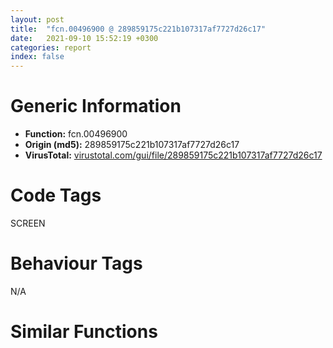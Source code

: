```yaml
---
layout: post
title:  "fcn.00496900 @ 289859175c221b107317af7727d26c17"
date:   2021-09-10 15:52:19 +0300
categories: report
index: false
---
```


# Generic Information
- **Function:** fcn.00496900
- **Origin (md5):** 289859175c221b107317af7727d26c17
- **VirusTotal:** [virustotal.com/gui/file/289859175c221b107317af7727d26c17][virustotal_ref]

# Code Tags
<span class="tag" id="SCREEN">SCREEN</span>


# Behaviour Tags
<span class="bhv-tag" id="na">N/A</span>

# Similar Functions
<script type="text/javascript" src="https://www.gstatic.com/charts/loader.js"></script>
<script type="text/javascript">

    google.charts.load('current', {'packages':['corechart']});
    google.charts.setOnLoadCallback(drawChart);

    function drawChart() {
    var data = new google.visualization.DataTable();
        data.addColumn('number', 'X');
        data.addColumn('number', 'Y');
        data.addColumn({type: 'string', role: 'tooltip', 'p': {'html': true}});
        data.addColumn({'type': 'string', 'role': 'style'});
        
        data.addRows([
    [556.2286987304688, -109.64469146728516, '<b><a href="/report/fcn.00496900@289859175c221b107317af7727d26c17">fcn.00496900</a><br>@289859175c221b107317af7727d26c17</b><br>', 'point { fill-color: #e0440e; }'],
[194.2172393798828, -87.51322937011719, '<b><a href="/report/fcn.004e6570@279a61b1e76da49531f1f16fd1102a2d">fcn.004e6570</a><br>@279a61b1e76da49531f1f16fd1102a2d</b><br>', 'null'],
[264.5829772949219, -564.2682495117188, '<b><a href="/report/fcn.0040db00@fbf34fa6d7da2b8e1de5133a8ca34847">fcn.0040db00</a><br>@fbf34fa6d7da2b8e1de5133a8ca34847</b><br>', 'null'],
[-271.817138671875, 349.3074035644531, '<b><a href="/report/fcn.0042fcd0@46f6c2adf1fd4d1453ed312ca79dd9bf">fcn.0042fcd0</a><br>@46f6c2adf1fd4d1453ed312ca79dd9bf</b><br>', 'null'],
[515.455078125, -336.66729736328125, '<b><a href="/report/fcn.004e8730@279a61b1e76da49531f1f16fd1102a2d">fcn.004e8730</a><br>@279a61b1e76da49531f1f16fd1102a2d</b><br>', 'null'],
[-449.54327392578125, 127.733642578125, '<b><a href="/report/main@46f6c2adf1fd4d1453ed312ca79dd9bf">main</a><br>@46f6c2adf1fd4d1453ed312ca79dd9bf</b><br>', 'null'],
[-343.3532409667969, 711.5368041992188, '<b><a href="/report/fcn.0044d440@279a61b1e76da49531f1f16fd1102a2d">fcn.0044d440</a><br>@279a61b1e76da49531f1f16fd1102a2d</b><br>', 'null'],
[-90.63772583007812, 97.1861801147461, '<b><a href="/report/fcn.0042f730@46f6c2adf1fd4d1453ed312ca79dd9bf">fcn.0042f730</a><br>@46f6c2adf1fd4d1453ed312ca79dd9bf</b><br>', 'null'],
[-546.2998657226562, 417.40594482421875, '<b><a href="/report/fcn.004fe510@c60344b51fa39a329b92557d24ff7670">fcn.004fe510</a><br>@c60344b51fa39a329b92557d24ff7670</b><br>', 'null'],
[19.79444694519043, -251.29605102539062, '<b><a href="/report/fcn.00494d20@289859175c221b107317af7727d26c17">fcn.00494d20</a><br>@289859175c221b107317af7727d26c17</b><br>', 'null'],
[33.22405242919922, 320.582275390625, '<b><a href="/report/fcn.0042ffa0@46f6c2adf1fd4d1453ed312ca79dd9bf">fcn.0042ffa0</a><br>@46f6c2adf1fd4d1453ed312ca79dd9bf</b><br>', 'null'],

        ]);

    var options = {
        title: 'Similarity Plot',
        legend: 'none',
        colors: ['#dedbd9', '#e6693e', '#ec8f6e', '#f3b49f', '#f6c7b6'],
        tooltip: {isHtml: true, trigger: 'both'},
        explorer: {
        actions: ["dragToZoom", "rightClickToReset"],
        },
        chartArea: {
        width: '80%',
        height: '80%'
        },
        width: '100%',
        height: '100%'
    };

    var chart = new google.visualization.ScatterChart(document.getElementById('chart_div'));

    chart.draw(data, options);
    }
    
</script>


<div id="chart_div" style="width: 100%px; height: 100%;"></div>

# Disassembled Code
{% highlight nasm %}

push ebp
mov ebp, esp
sub esp, 0x78
mov dword[ebp-0x78], ecx
lea eax, [ebp-0x6c]
push eax
mov ecx, dword[ebp+8]
push ecx
call dword[sym.imp.USER32.dll_GetWindowRect]
mov edx, dword[ebp-0x64]
sub edx, dword[ebp-0x6c]
mov eax, dword[ebp-0x78]
movsx ecx, byte[eax+0xf]
lea edx, [edx+ecx*2]
mov dword[ebp-8], edx
mov eax, dword[ebp-0x60]
sub eax, dword[ebp-0x68]
mov ecx, dword[ebp-0x78]
movsx edx, byte[ecx+0xf]
lea eax, [eax+edx*2]
mov dword[ebp-0xc], eax
push 0x2c
push 0
lea ecx, [ebp-0x48]
push ecx
call fcn.00476a60
add esp, 0xc
mov dword[ebp-0x48], 0x28
mov edx, dword[ebp-8]
mov dword[ebp-0x44], edx
mov eax, dword[ebp-0xc]
mov dword[ebp-0x40], eax
mov ecx, 1
mov word[ebp-0x3c], cx
mov edx, 0x20
mov word[ebp-0x3a], dx
mov dword[ebp-0x38], 0
mov eax, dword[ebp-8]
imul eax, dword[ebp-0xc]
shl eax, 2
mov dword[ebp-0x34], eax
push 0
push 0
lea ecx, [ebp-0x1c]
push ecx
push 0
lea edx, [ebp-0x48]
push edx
push 0
call dword[sym.imp.GDI32.dll_CreateDIBSection]
mov dword[ebp-4], eax
mov eax, dword[ebp-0x34]
push eax
push 0
mov ecx, dword[ebp-0x1c]
push ecx
call fcn.00476a60
add esp, 0xc
lea edx, [ebp-0x6c]
push edx
mov eax, dword[ebp+8]
push eax
mov ecx, dword[ebp-0x1c]
push ecx
mov ecx, dword[ebp-0x78]
call fcn.00495700
push 0
call dword[sym.imp.GDI32.dll_CreateCompatibleDC]
mov dword[ebp-0x18], eax
mov edx, dword[ebp-4]
push edx
mov eax, dword[ebp-0x18]
push eax
call dword[sym.imp.GDI32.dll_SelectObject]
mov dword[ebp-0x14], eax
mov ecx, dword[ebp-0x78]
movsx edx, byte[ecx+0x10]
add edx, dword[ebp-0x6c]
mov eax, dword[ebp-0x78]
movsx ecx, byte[eax+0xf]
sub edx, ecx
mov dword[ebp-0x74], edx
mov edx, dword[ebp-0x78]
movsx eax, byte[edx+0x11]
add eax, dword[ebp-0x68]
mov ecx, dword[ebp-0x78]
movsx edx, byte[ecx+0xf]
sub eax, edx
mov dword[ebp-0x70], eax
mov dword[ebp-0x5c], 0
mov dword[ebp-0x58], 0
mov eax, dword[ebp-8]
mov dword[ebp-0x54], eax
mov ecx, dword[ebp-0xc]
mov dword[ebp-0x50], ecx
mov byte[ebp-0x10], 0
mov byte[ebp-0xf], 0
mov byte[ebp-0xe], 0xff
mov byte[ebp-0xd], 1
push 0
mov edx, dword[ebp-0xc]
push edx
mov eax, dword[ebp-8]
push eax
mov ecx, dword[ebp-0x70]
push ecx
mov edx, dword[ebp-0x74]
push edx
mov eax, dword[ebp-0x78]
mov ecx, dword[eax+4]
push ecx
call dword[sym.imp.USER32.dll_MoveWindow]
push 2
lea edx, [ebp-0x10]
push edx
push 0
lea eax, [ebp-0x5c]
push eax
mov ecx, dword[ebp-0x18]
push ecx
lea edx, [ebp-0x54]
push edx
lea eax, [ebp-0x74]
push eax
push 0
mov ecx, dword[ebp-0x78]
mov edx, dword[ecx+4]
push edx
call dword[0x4d2d14]
mov dword[ebp-0x4c], eax
mov eax, dword[ebp-0x14]
push eax
mov ecx, dword[ebp-0x18]
push ecx
call dword[sym.imp.GDI32.dll_SelectObject]
mov edx, dword[ebp-4]
push edx
call dword[sym.imp.GDI32.dll_DeleteObject]
mov eax, dword[ebp-0x18]
push eax
call dword[sym.imp.GDI32.dll_DeleteDC]
mov esp, ebp
pop ebp
ret 4

{% endhighlight %}

[virustotal_ref]: https://www.virustotal.com/gui/file/289859175c221b107317af7727d26c17